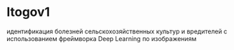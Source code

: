 # Itogov1
идентификация болезней сельскохозяйственных культур и вредителей с использованием фреймворка Deep Learning по изображениям
